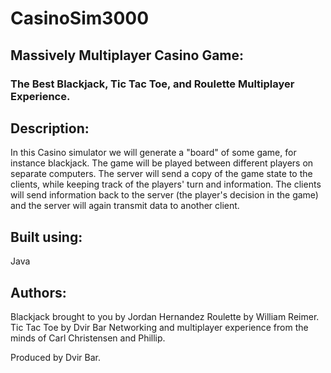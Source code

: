 # CasinoSim3000
## Massively Multiplayer Casino Game:  
### The Best Blackjack, Tic Tac Toe, and Roulette Multiplayer Experience.

## Description:
In this Casino simulator we will generate a "board" of some game, for instance blackjack.
The game will be played between different players on separate computers. The server will send a copy of the game state to the clients, while keeping track of the players' turn and information.
The clients will send information back to the server (the player's decision in the game) and the server will again transmit data to another client.

## Built using:
Java

## Authors:
Blackjack brought to you by Jordan Hernandez 
Roulette by William Reimer.
Tic Tac Toe by Dvir Bar
Networking and multiplayer experience from the minds of Carl Christensen and Phillip.

Produced by Dvir Bar.

